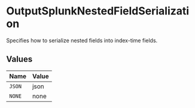 # OutputSplunkNestedFieldSerialization

Specifies how to serialize nested fields into index-time fields.


## Values

| Name   | Value  |
| ------ | ------ |
| `JSON` | json   |
| `NONE` | none   |